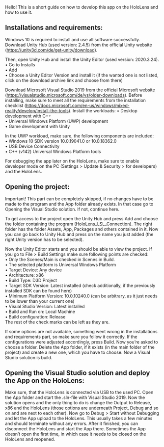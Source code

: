 Hello! This is a short guide on how to develop this app on the HoloLens and how to use it.


## Installations and requirements:

Windows 10 is required to install and use all software successfully.
Download Unity Hub (used version: 2.4.5) from the official Unity website (https://unity3d.com/de/get-unity/download).

Then, open Unity Hub and install the Unity Editor (used version: 2020.3.24).  
•	Go to Installs  
•	Add  
•	Choose a Unity Editor Version and install it (if the wanted one is not listed, click on the download archive link and choose from there)

Download Microsoft Visual Studio 2019 from the official Microsoft website (https://visualstudio.microsoft.com/de/vs/older-downloads). 
Before installing, make sure to meet all the requirements from the installation checklist (https://docs.microsoft.com/en-us/windows/mixed-reality/develop/install-the-tools). 
Install the workloads:
•	Desktop development with C++  
•	Universal Windows Platform (UWP) development  
•	Game development with Unity

In the UWP workload, make sure, the following components are included:  
•	Windows 10 SDK version 10.0.19041.0 or 10.0.18362.0  
•	USB Device Connectivity  
•	C++ (v142) Universal Windows Platform tools

For debugging the app later on the HoloLens, make sure to enable developer mode on the PC (Settings > Update & Security > for developers) and the HoloLens.


## Opening the project:

Important! This part can be completely skipped, if no changes have to be made to the program and the App folder already exists. 
In that case go to Opening the Visual Studio solution. If not, continue here.

To get access to the project open the Unity Hub and press Add and choose the folder containing the program (HoloLens_LSL_Connection). 
The right folder has the folder Assets, App, Packages and others contained in it. Now you can go back to Unity Hub and press on the name you 
just added (the right Unity version has to be selected). 

Now the Unity Editor starts and you should be able to view the project. If you go to File > Build Settings make sure following points are checked:  
•	Only the Scenes/Main is checked in Scenes in Build.  
•	The selected platform is Universal Windows Platform  
•	Target Device: Any device  
•	Architecture: x86  
•	Build Type: D3D Project  
•	Target SDK Version: Latest installed (check additionally, if the previously installed SDK can be found here)  
•	Minimum Platform Version: 10.0.10240.0 (can be arbitrary, as it just needs to be lower than your current one)  
•	Visual Studio Version: Latest installed  
•	Build and Run on: Local Machine  
•	Build configuration: Release  
The rest of the check marks can be left as they are.

If some options are not available, something went wrong in the installations and requirements part, so make sure you follow it correctly. 
If the configurations were adjusted accordingly, press Build. Now you’re asked to choose a folder. Delete the App folder, if it exists (in the main folder of the project) 
and create a new one, which you have to choose. Now a Visual Studio solution is build.


## Opening the Visual Studio solution and deploy the App on the HoloLens:

Make sure, that the HoloLens is connected via USB to the used PC. Open the App folder and start the .sln-file with Visual Studio 2019. 
Now the solution opens and the only thing to do is change the Output to Release, x86 and the HoloLens (those options are underneath Project, Debug and so on and are next to each other). 
Now go to Debug > Start without Debugging and let the App upload to the HoloLens. This usually takes a few minutes and should terminate without any errors. 
After it finished, you can disconnect the HoloLens and start the App there. Sometimes the App doesn’t open the first time, in which case it needs to be closed on the HoloLens and reopened. 

